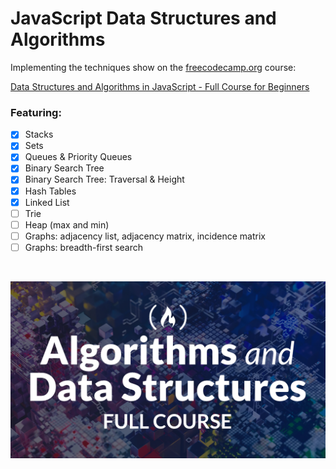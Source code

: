 # JavaScript Data Structures and Algorithms 

Implementing the techniques show on the [freecodecamp.org](https://www.freecodecamp.org/news/algorithms-and-data-structures-free-treehouse-course/) course:

[Data Structures and Algorithms in JavaScript - Full Course for Beginners](https://www.youtube.com/watch?v=t2CEgPsws3U)

### Featuring:

- [x] Stacks
- [x] Sets
- [x] Queues & Priority Queues
- [x] Binary Search Tree
- [x] Binary Search Tree: Traversal & Height
- [x] Hash Tables
- [x] Linked List
- [ ] Trie
- [ ] Heap (max and min)
- [ ] Graphs: adjacency list, adjacency matrix, incidence matrix
- [ ] Graphs: breadth-first search

</br>

![course banner](assets/dsa.png)
